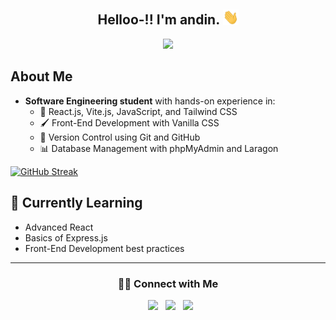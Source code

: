 <h2 align="center"> Helloo-!! I'm andin. <img src="https://raw.githubusercontent.com/devSouvik/devSouvik/master/Hi.gif" width="25"></h2>

<p align="center">
  <img src="https://user-images.githubusercontent.com/74038190/236544207-c4f427b3-be04-4cfe-a3d2-2eabb0d2de73.gif" widht="200">
</p>


## About Me
- **Software Engineering student** with hands-on experience in:
   - 🌟 React.js, Vite.js, JavaScript, and Tailwind CSS
   - 🖌️ Front-End Development with Vanilla CSS
   - 🔄 Version Control using Git and GitHub
   - 📊 Database Management with phpMyAdmin and Laragon
 
[![GitHub Streak](https://streak-stats.demolab.com/?user=AndiniEkaLisnawati)](https://git.io/streak-stats)



## 🌱 Currently Learning
- Advanced React  
- Basics of Express.js 
- Front-End Development best practices  

---

<h3> <p align="center">🤝🏻 Connect with Me</p> </h3>

<p align="center">
&nbsp; <a href="https://www.instagram.com/sy.andnnn/" target="_blank" rel="noopener noreferrer"><img src="https://img.icons8.com/plasticine/100/000000/instagram-new.png" width="50" /></a>  
&nbsp; <a href="https://www.linkedin.com/in/andinn" target="_blank" rel="noopener noreferrer"><img src="https://img.icons8.com/plasticine/100/000000/linkedin.png" width="50" /></a>
&nbsp; <a href="mailto:andiniekalisnawatililis2@gmail.com" target="_blank" rel="noopener noreferrer"><img src="https://img.icons8.com/plasticine/100/000000/gmail.png"  width="50" /></a>
</p>
